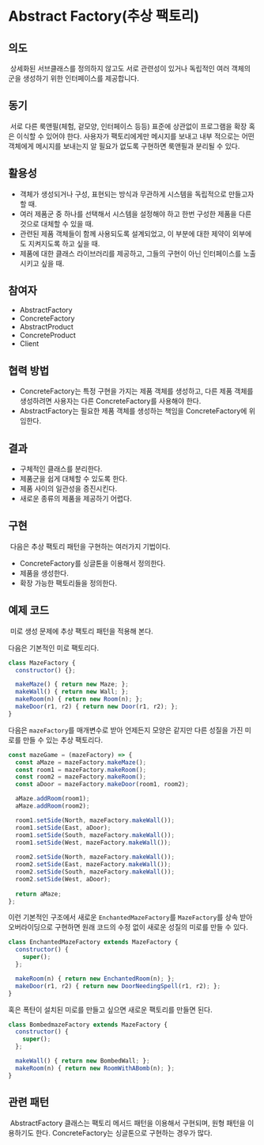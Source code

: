 Abstract Factory(추상 팩토리)
============================

## 의도
&nbsp;상세화된 서브클래스를 정의하지 않고도 서로 관련성이 있거나 독립적인 여러 객체의 군을 생성하기 위한 인터페이스를 제공합니다.

## 동기
&nbsp;서로 다른 룩앤필(체험, 겉모양, 인터페이스 등등) 표준에 상관없이 프로그램을 확장 혹은 이식할 수 있어야 한다. 사용자가 팩토리에게만 메시지를 보내고 내부 적으로는 어떤 객체에게 메시지를 보내는지 알 필요가 없도록 구현하면 룩앤필과 분리될 수 있다.

## 활용성
* 객체가 생성되거나 구성, 표현되는 방식과 무관하게 시스템을 독립적으로 만들고자 할 때.
* 여러 제품군 중 하나를 선택해서 시스템을 설정해야 하고 한번 구성한 제품을 다른 것으로 대체할 수 있을 때.
* 관련된 제품 객체들이 함께 사용되도록 설계되었고, 이 부분에 대한 제약이 외부에도 지켜지도록 하고 싶을 때.
* 제품에 대한 클래스 라이브러리를 제공하고, 그들의 구현이 아닌 인터페이스를 노출시키고 싶을 때.

## 참여자
* AbstractFactory
* ConcreteFactory
* AbstractProduct
* ConcreteProduct
* Client

## 협력 방법
* ConcreteFactory는 특정 구현을 가지는 제품 객체를 생성하고, 다른 제품 객체를 생성하려면 사용자는 다른 ConcreteFactory를 사용해야 한다.
* AbstractFactory는 필요한 제품 객체를 생성하는 책임을 ConcreteFactory에 위임한다.

## 결과
* 구체적인 클래스를 분리한다.
* 제품군을 쉽게 대체할 수 있도록 한다.
* 제품 사이의 일관성을 증진시킨다.
* 새로운 종류의 제품을 제공하기 어렵다.

## 구현
&nbsp;다음은 추상 팩토리 패턴을 구현하는 여러가지 기법이다.

* ConcreteFactory를 싱글톤을 이용해서 정의한다.
* 제품을 생성한다.
* 확장 가능한 팩토리들을 정의한다.

## 예제 코드
&nbsp;미로 생성 문제에 추상 팩토리 패턴을 적용해 본다.

다음은 기본적인 미로 팩토리다.

```javascript
class MazeFactory {
  constructor() {};

  makeMaze() { return new Maze; };
  makeWall() { return new Wall; };
  makeRoom(n) { return new Room(n); };
  makeDoor(r1, r2) { return new Door(r1, r2); };
}
```

다음은 `mazeFactory`를 매개변수로 받아 언제든지 모양은 같지만 다른 성질을 가진 미로를 만들 수 있는 추상 팩토리다.

```javascript
const mazeGame = (mazeFactory) => {
  const aMaze = mazeFactory.makeMaze();
  const room1 = mazeFactory.makeRoom();
  const room2 = mazeFactory.makeRoom();
  const aDoor = mazeFactory.makeDoor(room1, room2);

  aMaze.addRoom(room1);
  aMaze.addRoom(room2);

  room1.setSide(North, mazeFactory.makeWall());
  room1.setSide(East, aDoor);
  room1.setSide(South, mazeFactory.makeWall());
  room1.setSide(West, mazeFactory.makeWall());
  
  room2.setSide(North, mazeFactory.makeWall());
  room2.setSide(East, mazeFactory.makeWall());
  room2.setSide(South, mazeFactory.makeWall());
  room2.setSide(West, aDoor);
  
  return aMaze;
};
```

이런 기본적인 구조에서 새로운 `EnchantedMazeFactory`를 `MazeFactory`를 상속 받아 오버라이딩으로 구현하면 원래 코드의 수정 없이 새로운 성질의 미로를 만들 수 있다.

```javascript
class EnchantedMazeFactory extends MazeFactory {
  constructor() {
    super();
  };

  makeRoom(n) { return new EnchantedRoom(n); };
  makeDoor(r1, r2) { return new DoorNeedingSpell(r1, r2); };
}
```

혹은 폭탄이 설치된 미로를 만들고 싶으면 새로운 팩토리를 만들면 된다.

```javascript
class BombedmazeFactory extends MazeFactory {
  constructor() {
    super();
  };

  makeWall() { return new BombedWall; };
  makeRoom(n) { return new RoomWithABomb(n); };
}
```

## 관련 패턴
&nbsp;AbstractFactory 클래스는 팩토리 메서드 패턴을 이용해서 구현되며, 원형 패턴을 이용하기도 한다. ConcreteFactory는 싱글톤으로 구현하는 경우가 많다.